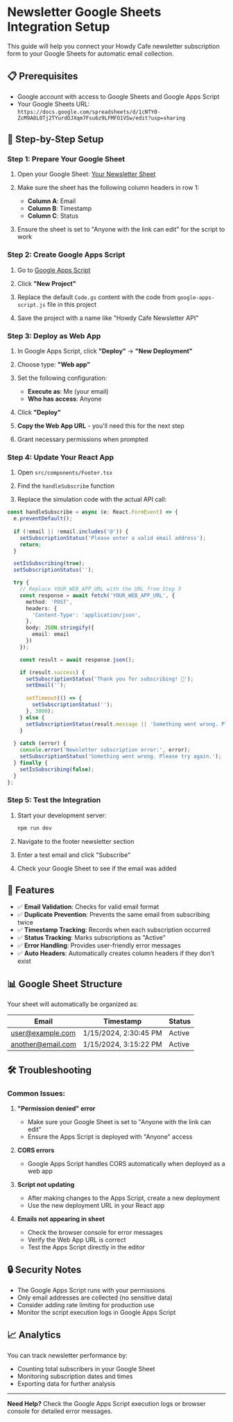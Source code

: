 # Newsletter Google Sheets Integration Setup

This guide will help you connect your Howdy Cafe newsletter subscription form to your Google Sheets for automatic email collection.

## 📋 Prerequisites

- Google account with access to Google Sheets and Google Apps Script
- Your Google Sheets URL: `https://docs.google.com/spreadsheets/d/1cNTY0-ZcM9A8L0Tj2TYurdOJXqm7Fsu6z9LFMFO1VSw/edit?usp=sharing`

## 🚀 Step-by-Step Setup

### Step 1: Prepare Your Google Sheet

1. Open your Google Sheet: [Your Newsletter Sheet](https://docs.google.com/spreadsheets/d/1cNTY0-ZcM9A8L0Tj2TYurdOJXqm7Fsu6z9LFMFO1VSw/edit?usp=sharing)

2. Make sure the sheet has the following column headers in row 1:
   - **Column A**: Email
   - **Column B**: Timestamp  
   - **Column C**: Status

3. Ensure the sheet is set to "Anyone with the link can edit" for the script to work

### Step 2: Create Google Apps Script

1. Go to [Google Apps Script](https://script.google.com/)

2. Click **"New Project"**

3. Replace the default `Code.gs` content with the code from `google-apps-script.js` file in this project

4. Save the project with a name like "Howdy Cafe Newsletter API"

### Step 3: Deploy as Web App

1. In Google Apps Script, click **"Deploy"** → **"New Deployment"**

2. Choose type: **"Web app"**

3. Set the following configuration:
   - **Execute as**: Me (your email)
   - **Who has access**: Anyone
   
4. Click **"Deploy"**

5. **Copy the Web App URL** - you'll need this for the next step

6. Grant necessary permissions when prompted

### Step 4: Update Your React App

1. Open `src/components/Footer.tsx`

2. Find the `handleSubscribe` function

3. Replace the simulation code with the actual API call:

```typescript
const handleSubscribe = async (e: React.FormEvent) => {
  e.preventDefault();
  
  if (!email || !email.includes('@')) {
    setSubscriptionStatus('Please enter a valid email address');
    return;
  }

  setIsSubscribing(true);
  setSubscriptionStatus('');

  try {
    // Replace YOUR_WEB_APP_URL with the URL from Step 3
    const response = await fetch('YOUR_WEB_APP_URL', {
      method: 'POST',
      headers: {
        'Content-Type': 'application/json',
      },
      body: JSON.stringify({
        email: email
      })
    });

    const result = await response.json();

    if (result.success) {
      setSubscriptionStatus('Thank you for subscribing! 🎉');
      setEmail('');
      
      setTimeout(() => {
        setSubscriptionStatus('');
      }, 3000);
    } else {
      setSubscriptionStatus(result.message || 'Something went wrong. Please try again.');
    }
    
  } catch (error) {
    console.error('Newsletter subscription error:', error);
    setSubscriptionStatus('Something went wrong. Please try again.');
  } finally {
    setIsSubscribing(false);
  }
};
```

### Step 5: Test the Integration

1. Start your development server:
   ```bash
   npm run dev
   ```

2. Navigate to the footer newsletter section

3. Enter a test email and click "Subscribe"

4. Check your Google Sheet to see if the email was added

## 🔧 Features

- ✅ **Email Validation**: Checks for valid email format
- ✅ **Duplicate Prevention**: Prevents the same email from subscribing twice
- ✅ **Timestamp Tracking**: Records when each subscription occurred
- ✅ **Status Tracking**: Marks subscriptions as "Active"
- ✅ **Error Handling**: Provides user-friendly error messages
- ✅ **Auto Headers**: Automatically creates column headers if they don't exist

## 📊 Google Sheet Structure

Your sheet will automatically be organized as:

| Email | Timestamp | Status |
|-------|-----------|--------|
| user@example.com | 1/15/2024, 2:30:45 PM | Active |
| another@email.com | 1/15/2024, 3:15:22 PM | Active |

## 🛠️ Troubleshooting

### Common Issues:

1. **"Permission denied" error**
   - Make sure your Google Sheet is set to "Anyone with the link can edit"
   - Ensure the Apps Script is deployed with "Anyone" access

2. **CORS errors**
   - Google Apps Script handles CORS automatically when deployed as a web app

3. **Script not updating**
   - After making changes to the Apps Script, create a new deployment
   - Use the new deployment URL in your React app

4. **Emails not appearing in sheet**
   - Check the browser console for error messages
   - Verify the Web App URL is correct
   - Test the Apps Script directly in the editor

## 🔒 Security Notes

- The Google Apps Script runs with your permissions
- Only email addresses are collected (no sensitive data)
- Consider adding rate limiting for production use
- Monitor the script execution logs in Google Apps Script

## 📈 Analytics

You can track newsletter performance by:
- Counting total subscribers in your Google Sheet
- Monitoring subscription dates and times
- Exporting data for further analysis

---

**Need Help?** Check the Google Apps Script execution logs or browser console for detailed error messages. 